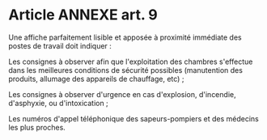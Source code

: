 # Article ANNEXE art. 9

Une affiche parfaitement lisible et apposée à proximité immédiate des postes de travail doit indiquer :

Les consignes à observer afin que l'exploitation des chambres s'effectue dans les meilleures conditions de sécurité possibles (manutention des produits, allumage des appareils de chauffage, etc) ;

Les consignes à observer d'urgence en cas d'explosion, d'incendie, d'asphyxie, ou d'intoxication ;

Les numéros d'appel téléphonique des sapeurs-pompiers et des médecins les plus proches.
